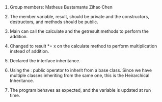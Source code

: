 1. Group members:
	Matheus Bustamante 
	Zihao Chen

2. The member variable, result, should be private and the
constructors, destructors, and methods should be public.

3. Main can call the calculate and the getresult methods
to perform the addition.

4. Changed to result *= x on the calculate method to perform multiplication
instead of addition.

5. Declared the interface inheritance. 

6. Using the : public operator to inherit from a base class. Since we have
multiple classes inheriting from the same one, this is the Heirarchical Inheritance.

7. The program behaves as expected, and the variable is updated at run time.
